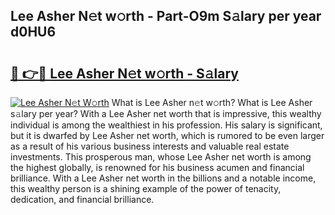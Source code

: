 ## Lee Asher N𝚎t w𝚘rth - Part-O9m S𝚊lary per year d0HU6

# <h2><a href="http://gc3lxj.nevu.top/?p=Lee+Asher">🔗 👉🔴 Lee Asher N𝚎t w𝚘rth - S𝚊lary</a></h2>

[![Lee Asher N𝚎t W𝚘rth](https://i.imgur.com/Oavwk0R.jpeg)](http://gc3lxj.nevu.top/?p=Lee+Asher)
What is Lee Asher n𝚎t w𝚘rth? What is Lee Asher s𝚊lary per year?
With a Lee Asher net worth that is impressive, this wealthy individual is among the wealthiest in his profession. His salary is significant, but it is dwarfed by Lee Asher net worth, which is rumored to be even larger as a result of his various business interests and valuable real estate investments. This prosperous man, whose Lee Asher net worth is among the highest globally, is renowned for his business acumen and financial brilliance. With a Lee Asher net worth in the billions and a notable income, this wealthy person is a shining example of the power of tenacity, dedication, and financial brilliance.
